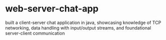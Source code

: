 # web-server-chat-app
built a client-server chat application in java, showcasing knowledge of TCP networking, data handling with input/output streams, and foundational server-client communication
